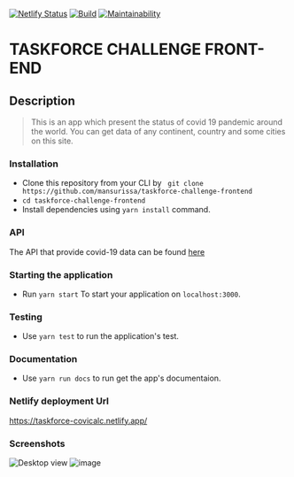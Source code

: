 [![Netlify Status](https://api.netlify.com/api/v1/badges/cfa31f2a-2437-4b54-a620-9995180e88d1/deploy-status)](https://app.netlify.com/sites/taskforce-covicalc/deploys)
[![Build](https://github.com/mansurissa/taskforce-challenge-frontend/actions/workflows/node.js.yml/badge.svg)](https://github.com/mansurissa/taskforce-challenge-frontend/actions/workflows/node.js.yml)
[![Maintainability](https://api.codeclimate.com/v1/badges/367293816fea73e23ace/maintainability)](https://codeclimate.com/github/mansurissa/taskforce-challenge-frontend/maintainability)

# TASKFORCE CHALLENGE FRONT-END

## Description

> This is an app which present the status of covid 19 pandemic around the world.
> You can get data of any continent, country and some cities on this site.

### Installation

- Clone this repository from your CLI by
  ` git clone https://github.com/mansurissa/taskforce-challenge-frontend`
- `cd taskforce-challenge-frontend`
- Install dependencies using `yarn install` command.

### API

The API that provide covid-19 data can be found
[here](https://documenter.getpostman.com/view/11144369/Szf6Z9B3?version=latest)

### Starting the application

- Run `yarn start` To start your application on `localhost:3000`.

### Testing

- Use `yarn test` to run the application's test.

### Documentation

- Use `yarn run docs` to run get the app's documentaion.

### Netlify deployment Url

https://taskforce-covicalc.netlify.app/

### Screenshots

![Desktop view](https://user-images.githubusercontent.com/50937835/130346708-445e028f-d3b8-42eb-a37b-1a44e87ac6f9.png)
![image](https://user-images.githubusercontent.com/50937835/130346762-76145791-abfb-4531-8f2b-5526bfc1cd44.png)
